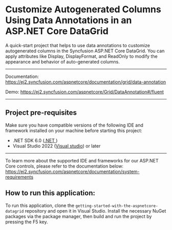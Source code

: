 # Customize Autogenerated Columns Using Data Annotations in an ASP.NET Core DataGrid

A quick-start project that helps to use data annotations to customize autogenerated columns in the Syncfusion ASP.NET Core DataGrid. You can apply attributes like Display, DisplayFormat, and ReadOnly to modify the appearance and behavior of auto-generated columns.

---
Documentation: https://ej2.syncfusion.com/aspnetcore/documentation/grid/data-annotation

Demo: https://ej2.syncfusion.com/aspnetcore/Grid/DataAnnotation#/fluent

---
## Project pre-requisites 
Make sure you have compatible versions of the following IDE and framework installed on your machine before starting this project:

* .NET SDK 6.0 ([.NET ](https://dotnet.microsoft.com/en-us/download))
* Visual Studio 2022 ([Visual studio](https://visualstudio.microsoft.com/downloads/)) or later

---
To learn more about the supported IDE and frameworks for our ASP.NET Core controls, please refer to the documentation below: 
https://ej2.syncfusion.com/aspnetcore/documentation/system-requirements
  
## How to run this application:

To run this application, clone the `getting-started-with-the-aspnetcore-datagrid` repository and open it in Visual Studio. Install the necessary NuGet packages via the package manager, then build and run the project by pressing the F5 key.


